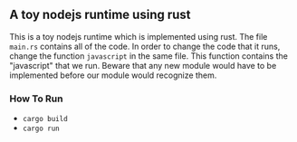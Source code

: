 ## A toy nodejs runtime using rust

This is a toy nodejs runtime which is implemented using rust. The file `main.rs`
contains all of the code. In order to change the code that it runs, change the
function `javascript` in the same file. This function contains the "javascript"
that we run. Beware that any new module would have to be implemented before our
module would recognize them.

### How To Run
* `cargo build`
* `cargo run`

